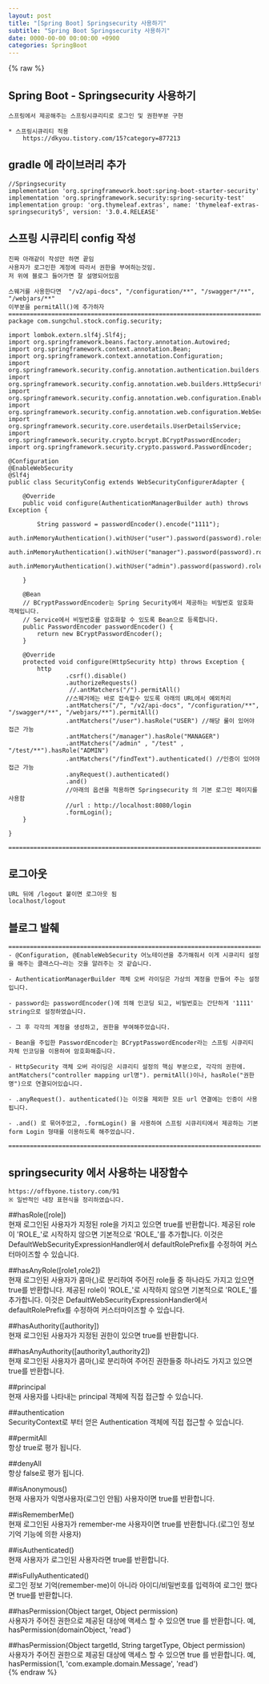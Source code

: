 ```yaml
---  
layout: post  
title: "[Spring Boot] Springsecurity 사용하기"  
subtitle: "Spring Boot Springsecurity 사용하기"  
date: 0000-00-00 00:00:00 +0900  
categories: SpringBoot  
---  
```

{% raw %}  
## Spring Boot  - Springsecurity 사용하기  
  
	스프링에서 제공해주는 스프링시큐리티로 로그인 및 권한부분 구현  
  
	* 스프링시큐리티 적용  
		https://dkyou.tistory.com/15?category=877213  
  
## gradle 에 라이브러리 추가  
  
    //Springsecurity  
    implementation 'org.springframework.boot:spring-boot-starter-security'  
    implementation 'org.springframework.security:spring-security-test'  
    implementation group: 'org.thymeleaf.extras', name: 'thymeleaf-extras-springsecurity5', version: '3.0.4.RELEASE'  
  
## 스프링 시큐리티 config 작성  
  
	진짜 아래같이 작성만 하면 끝임  
	사용자가 로그인한 계정에 따라서 권한을 부여하는것임.  
	저 위에 블로그 들어가면 잘 설명되어있음  
  
	스웨거를 사용한다면  "/v2/api-docs", "/configuration/**", "/swagger*/**", "/webjars/**"  
	이부분을 permitAll()에 추가하자  
	=================================================================================================================  
	package com.sungchul.stock.config.security;  
  
	import lombok.extern.slf4j.Slf4j;  
	import org.springframework.beans.factory.annotation.Autowired;  
	import org.springframework.context.annotation.Bean;  
	import org.springframework.context.annotation.Configuration;  
	import org.springframework.security.config.annotation.authentication.builders.AuthenticationManagerBuilder;  
	import org.springframework.security.config.annotation.web.builders.HttpSecurity;  
	import org.springframework.security.config.annotation.web.configuration.EnableWebSecurity;  
	import org.springframework.security.config.annotation.web.configuration.WebSecurityConfigurerAdapter;  
	import org.springframework.security.core.userdetails.UserDetailsService;  
	import org.springframework.security.crypto.bcrypt.BCryptPasswordEncoder;  
	import org.springframework.security.crypto.password.PasswordEncoder;  
  
	@Configuration  
	@EnableWebSecurity  
	@Slf4j  
	public class SecurityConfig extends WebSecurityConfigurerAdapter {  
  
		@Override  
		public void configure(AuthenticationManagerBuilder auth) throws Exception {  
  
	        String password = passwordEncoder().encode("1111");  
	        auth.inMemoryAuthentication().withUser("user").password(password).roles("USER");  
	        auth.inMemoryAuthentication().withUser("manager").password(password).roles("MANAGER");  
	        auth.inMemoryAuthentication().withUser("admin").password(password).roles("ADMIN");  
  
		}  
  
		@Bean  
		// BCryptPasswordEncoder는 Spring Security에서 제공하는 비밀번호 암호화 객체입니다.  
		// Service에서 비밀번호를 암호화할 수 있도록 Bean으로 등록합니다.  
		public PasswordEncoder passwordEncoder() {  
			return new BCryptPasswordEncoder();  
		}  
  
		@Override  
		protected void configure(HttpSecurity http) throws Exception {  
			http  
					.csrf().disable()  
					.authorizeRequests()  
					 //.antMatchers("/").permitAll()  
					//스웨거에는 바로 접속할수 있도록 아래의 URL에서 예외처리  
					.antMatchers("/", "/v2/api-docs", "/configuration/**", "/swagger*/**", "/webjars/**").permitAll()  
					.antMatchers("/user").hasRole("USER") //해당 룰이 있어야 접근 가능  
					.antMatchers("/manager").hasRole("MANAGER")  
					.antMatchers("/admin" , "/test" , "/test/**").hasRole("ADMIN")  
					.antMatchers("/findText").authenticated() //인증이 있어야 접근 가능  
					.anyRequest().authenticated()  
					.and()  
					//아래의 옵션을 적용하면 Springsecurity 의 기본 로그인 페이지를 사용함  
					//url : http://localhost:8080/login  
					.formLogin();  
		}  
  
	}  
  
	=================================================================================================================  
  
## 로그아웃  
	URL 뒤에 /logout 붙이면 로그아웃 됨  
	localhost/logout  
  
## 블로그 발췌  
	=================================================================================================================  
	- @Configuration, @EnableWebSecurity 어노테이션을 추가해줘서 이게 시큐리티 설정을 해주는 클래스다~라는 것을 알려주는 것 같습니다.  
  
	- AuthenticationManagerBuilder 객체 오버 라이딩은 가상의 계정을 만들어 주는 설정입니다.  
  
	- password는 passwordEncoder()에 의해 인코딩 되고, 비밀번호는 간단하게 '1111' string으로 설정하였습니다.  
  
	- 그 후 각각의 계정을 생성하고, 권한을 부여해주었습니다.  
  
	- Bean을 주입한 PasswordEncoder는 BCryptPasswordEncoder라는 스프링 시큐리티 자체 인코딩을 이용하여 암호화해줍니다.  
  
	- HttpSecurity 객체 오버 라이딩은 시큐리티 설정의 핵심 부분으로, 각각의 권한에. antMatchers("controller mapping url명"). permitAll()이나, hasRole("권한명")으로 연결되어있습니다.  
  
	- .anyRequest(). authenticated()는 이것을 제외한 모든 url 연결에는 인증이 사용됩니다.  
  
	- .and() 로 묶어주었고, .formLogin() 을 사용하여 스프링 시큐리티에서 제공하는 기본 form Login 형태를 이용하도록 해주었습니다.  
  
	=================================================================================================================  
  
## springsecurity 에서 사용하는 내장함수  
	https://offbyone.tistory.com/91  
	※ 일반적인 내장 표현식을 정리하였습니다.  
  
##hasRole([role])  
	현재 로그인된 사용자가 지정된 role을 가지고 있으면 true를 반환합니다. 제공된 role이 'ROLE_'로 시작하지 않으면 기본적으로 'ROLE_'를 추가합니다. 이것은 DefaultWebSecurityExpressionHandler에서 defaultRolePrefix를 수정하여 커스터마이즈할 수 있습니다.  
  
##hasAnyRole([role1,role2])  
	현재 로그인된 사용자가 콤마(,)로 분리하여 주어진 role들 중 하나라도 가지고 있으면 true를 반환합니다. 제공된 role이 'ROLE_'로 시작하지 않으면 기본적으로 'ROLE_'를 추가합니다. 이것은 DefaultWebSecurityExpressionHandler에서 defaultRolePrefix를 수정하여 커스터마이즈할 수 있습니다.  
  
##hasAuthority([authority])  
	현재 로그인된 사용자가 지정된 권한이 있으면 true를 반환합니다.  
  
##hasAnyAuthority([authority1,authority2])  
	현재 로그인된 사용자가 콤마(,)로 분리하여 주어진 권한들중 하나라도 가지고 있으면 true를 반환합니다.  
  
##principal  
	현재 사용자를 나타내는 principal 객체에 직접 접근할 수 있습니다.  
  
##authentication  
	SecurityContext로 부터 얻은 Authentication 객체에 직접 접근할 수 있습니다.  
  
##permitAll  
	항상 true로 평가 됩니다.  
  
##denyAll  
	항상 false로 평가 됩니다.  
  
##isAnonymous()  
	현재 사용자가 익명사용자(로그인 안됨) 사용자이면 true를 반환합니다.  
  
##isRememberMe()  
	현재 로그인된 사용자가 remember-me 사용자이면 true를 반환합니다.(로그인 정보 기억 기능에 의한 사용자)  
  
##isAuthenticated()  
	현재 사용자가 로그인된 사용자라면 true를 반환합니다.  
  
##isFullyAuthenticated()  
	로그인 정보 기억(remember-me)이 아니라 아이디/비밀번호를 입력하여 로그인 했다면 true를 반환합니다.  
  
##hasPermission(Object target, Object permission)  
	사용자가 주어진 권한으로 제공된 대상에 액세스 할 수 있으면 true 를 반환합니다. 예, hasPermission(domainObject, 'read')  
  
##hasPermission(Object targetId, String targetType, Object permission)  
	사용자가 주어진 권한으로 제공된 대상에 액세스 할 수 있으면 true 를 반환합니다. 예, hasPermission(1, 'com.example.domain.Message', 'read')  
{% endraw %}
